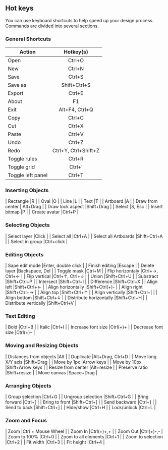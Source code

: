 ﻿## Hot keys

You can use keyboard shortcuts to help speed up your design process. Commands are divided into several sections.

### General Shortcuts


| Action        | Hotkey(s)     |
| ------------- |:-------------:|
| Open |Ctrl+O |
| New |Ctrl+N |
| Save |Ctrl+S |
| Save as |Shift+Ctrl+S |
| Export |Ctrl+E |
| About |F1 |
| Exit |Alt+F4, Ctrl+Q |
| Copy |Ctrl+C |
| Cut |Ctrl+X |
| Paste |Ctrl+V |
| Undo |Ctrl+Z  |
| Redo |Ctrl+Y, Ctrl+Shift+Z |
| Toggle rules |Ctrl+R |
| Toggle grid |Ctrl+’ |
| Toggle left panel |Ctrl+T | 



### Inserting Objects

| Rectangle |R |
| Oval |O |
| Line |L |
| Text	|T |
| Artboard |A |
| Draw from center | Alt+Drag |
| Draw lock aspect |Shift+Drag |
| Select |S, Esc |
| Insert bitmap |P |
| Create avatar |Ctrl+P |

### Selecting Objects

| Select layer |Click |
| Select all |Ctrl+A |
| Select all Artboards |Shift+Ctrl+A |
| Select in group |Ctrl+click |

### Editing Objects

| Sape edit mode |Enter, double click |
| Finish editing |Escape |
| Delete layer |Backspace, Del |
| Toggle mask |Ctrl+M |
| Flip horizontaly |Ctrl+→, Ctrl+← | 
| Flip vertical |Ctrl+↑, Ctrl+↓ |
| Union |Shift+Ctrl+U |
| Substract |Shift+Ctrl+P |
| Intersect |Shift+Ctrl+I |
| Difference |Shift+Ctrl+X |
| Align left |Shift+Ctrl+← |
| Align horizontally |Shift+Ctrl(+)- |
| Align right |Shift+Ctrl+→ |
| Align top |Shift+Ctrl+↑ |
| Align vertically |Shift+Ctrl+| |
| Align bottom |Shift+Ctrl+↓  |
| Distribute horizontally |Shift+Ctrl+H |
| Distribute vertically |Shift+Ctrl+V |

### Text Editing

| Bold |Ctrl+B |
| Italic  |Ctrl+I |
| Increase font size |Ctrl(+)+ |
| Decrease font size |Ctrl(+)– |

### Moving and Resizing Objects

| Distances from objects |Alt |
| Duplicate |Alt+Drag, Ctrl+D |
| Move long X/Y axis |Shift+Drag |
| Move by 1px |Arrow keys |
| Move by 10px |Shift+Arrow keys |
| Resize from center |Alt+resize |
| Preserve ratio |Shift+resize |
| Move canvas |Space+Drag |

### Arranging Objects

| Group selection |Ctrl+G |
| Ungroup selection |Shift+Ctrl+G |
| Bring forward |Ctrl+[ |
| Bring to front |Shift+Ctrl+[ |
| Send backward |Ctrl+] |
| Send to back |Shift+Ctrl+] |
| Hide/show |Ctrl+H |
| Lock/unlock |Ctrl+L |

### Zoom and Focus
| Zoom |Ctrl + Mouse Wheel |
| Zoom In |Ctrl(+)+,+ |
| Zoom Out |Ctrl(+)-,- |
| Zoom to 100% |Ctrl+0 |
| Zoom to all elements |Ctrl+1 |
| Zoom to selection |Ctrl+2 |
| Fit width |Ctrl+3 |
| Fit height |Ctrl+4 |







